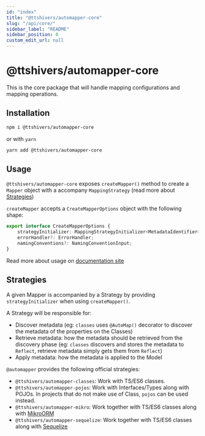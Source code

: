 ```yaml
---
id: "index"
title: "@ttshivers/automapper-core"
slug: "/api/core/"
sidebar_label: "README"
sidebar_position: 0
custom_edit_url: null
---
```


# @ttshivers/automapper-core

This is the core package that will handle mapping configurations and mapping operations.

## Installation

```sh
npm i @ttshivers/automapper-core
```

or with `yarn`

```sh
yarn add @ttshivers/automapper-core
```

## Usage

`@ttshivers/automapper-core` exposes `createMapper()` method to create a `Mapper` object with a accompany `MappingStrategy` (read more
about [Strategies](#Strategies))

`createMapper` accepts a `CreateMapperOptions` object with the following shape:

```ts
export interface CreateMapperOptions {
    strategyInitializer: MappingStrategyInitializer<MetadataIdentifier>;
    errorHandler?: ErrorHandler;
    namingConventions?: NamingConventionInput;
}
```

Read more about usage on [documentation site](https://automapperts.netlify.app/docs/api/create-mapper)

## Strategies

A given Mapper is accompanied by a Strategy by providing `strategyInitializer` when using `createMapper()`.

A Strategy will be responsible for:

-   Discover metadata (eg: `classes` uses `@AutoMap()` decorator to discover the metadata of the properties on the Classes)
-   Retrieve metadata: how the metadata should be retrieved from the discovery phase (eg: `classes` discovers and stores the metadata to `Reflect`, retrieve metadata simply gets them from `Reflect`)
-   Apply metadata: how the metadata is applied to the Model

`@automapper` provides the following official strategies:

-   `@ttshivers/automapper-classes`: Work with TS/ES6 classes.
-   `@ttshivers/automapper-pojos`: Work with Interfaces/Types along with POJOs. In projects that do not make use of Class, `pojos`
    can be used instead.
-   `@ttshivers/automapper-mikro`: Work together with TS/ES6 classes along with [MikroORM](https://github.com/mikro-orm/mikro-orm)
-   `@ttshivers/automapper-sequelize`: Work together with TS/ES6 classes along with [Sequelize](https://github.com/sequelize/sequelize)
